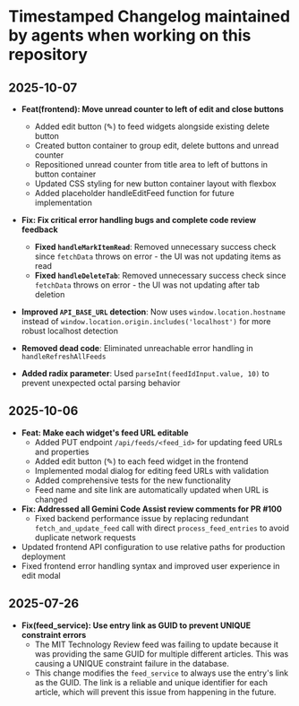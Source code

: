 # Timestamped Changelog maintained by agents when working on this repository

## 2025-10-07

- **Feat(frontend): Move unread counter to left of edit and close buttons**
  - Added edit button (✎) to feed widgets alongside existing delete button
  - Created button container to group edit, delete buttons and unread counter
  - Repositioned unread counter from title area to left of buttons in button container
  - Updated CSS styling for new button container layout with flexbox
  - Added placeholder handleEditFeed function for future implementation

- **Fix: Fix critical error handling bugs and complete code review feedback**
  - **Fixed `handleMarkItemRead`**: Removed unnecessary success check since `fetchData` throws on error - the UI was not updating items as read
  - **Fixed `handleDeleteTab`**: Removed unnecessary success check since `fetchData` throws on error - the UI was not updating after tab deletion
- **Improved `API_BASE_URL` detection**: Now uses `window.location.hostname` instead of `window.location.origin.includes('localhost')` for more robust localhost detection
- **Removed dead code**: Eliminated unreachable error handling in `handleRefreshAllFeeds`
- **Added radix parameter**: Used `parseInt(feedIdInput.value, 10)` to prevent unexpected octal parsing behavior

## 2025-10-06

- **Feat: Make each widget's feed URL editable**
  - Added PUT endpoint `/api/feeds/<feed_id>` for updating feed URLs and properties
  - Added edit button (✎) to each feed widget in the frontend
  - Implemented modal dialog for editing feed URLs with validation
  - Added comprehensive tests for the new functionality
  - Feed name and site link are automatically updated when URL is changed
- **Fix: Addressed all Gemini Code Assist review comments for PR #100**
  - Fixed backend performance issue by replacing redundant `fetch_and_update_feed` call with direct `process_feed_entries` to avoid duplicate network requests
- Updated frontend API configuration to use relative paths for production deployment
- Fixed frontend error handling syntax and improved user experience in edit modal

## 2025-07-26

- **Fix(feed_service): Use entry link as GUID to prevent UNIQUE constraint errors**
  - The MIT Technology Review feed was failing to update because it was providing the same GUID for multiple different articles. This was causing a UNIQUE constraint failure in the database.
  - This change modifies the `feed_service` to always use the entry's link as the GUID. The link is a reliable and unique identifier for each article, which will prevent this issue from happening in the future.
